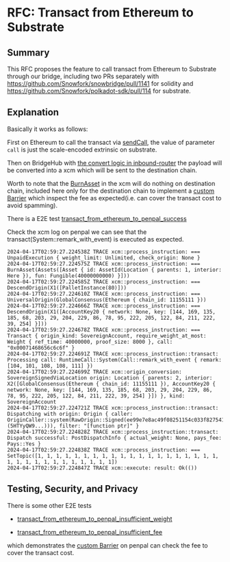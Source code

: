 # RFC: Transact from Ethereum to Substrate


## Summary

This RFC proposes the feature to call transact from Ethereum to Substrate through our bridge, including two PRs separately with https://github.com/Snowfork/snowbridge/pull/1141 for solidity and https://github.com/Snowfork/polkadot-sdk/pull/114 for substrate. 

## Explanation

Basically it works as follows:

First on Ethereum to call the transact via [sendCall](https://github.com/Snowfork/snowbridge/blob/bdf4c716c3863ad7c2a83ee870c8c399919c4e26/contracts/src/Gateway.sol#L630), the value of parameter `call` is just the scale-encoded extrinsic on substrate.

Then on BridgeHub with [the convert logic in inbound-router](https://github.com/Snowfork/polkadot-sdk/blob/cd7a64a1ca5b8e1ea6339125c0c966065ada8e70/bridges/snowbridge/primitives/router/src/inbound/mod.rs#L337) the payload will be converted into a xcm which will be sent to the destination chain.

Worth to note that the [BurnAsset](https://github.com/Snowfork/polkadot-sdk/blob/cd7a64a1ca5b8e1ea6339125c0c966065ada8e70/bridges/snowbridge/primitives/router/src/inbound/mod.rs#L353) in the xcm will do nothing on destination chain, included here only for the destination chain to implement a [custom Barrier](https://github.com/Snowfork/polkadot-sdk/blob/cd7a64a1ca5b8e1ea6339125c0c966065ada8e70/cumulus/parachains/runtimes/testing/penpal/src/xcm_config.rs#L227) which inspect the fee as expected(i.e. can cover the transact cost to avoid spamming).


There is a E2E test [transact_from_ethereum_to_penpal_success](https://github.com/Snowfork/polkadot-sdk/blob/cd7a64a1ca5b8e1ea6339125c0c966065ada8e70/cumulus/parachains/integration-tests/emulated/tests/bridges/bridge-hub-rococo/src/tests/snowbridge.rs#L568) 

Check the xcm log on penpal we can see that the transact(System::remark_with_event) is executed as expected.

```
2024-04-17T02:59:27.224538Z TRACE xcm::process_instruction: === UnpaidExecution { weight_limit: Unlimited, check_origin: None }
2024-04-17T02:59:27.224575Z TRACE xcm::process_instruction: === BurnAsset(Assets([Asset { id: AssetId(Location { parents: 1, interior: Here }), fun: Fungible(40000000000) }]))
2024-04-17T02:59:27.224585Z TRACE xcm::process_instruction: === DescendOrigin(X1([PalletInstance(80)]))
2024-04-17T02:59:27.224610Z TRACE xcm::process_instruction: === UniversalOrigin(GlobalConsensus(Ethereum { chain_id: 11155111 }))
2024-04-17T02:59:27.224666Z TRACE xcm::process_instruction: === DescendOrigin(X1([AccountKey20 { network: None, key: [144, 169, 135, 185, 68, 203, 29, 204, 229, 86, 78, 95, 222, 205, 122, 84, 211, 222, 39, 254] }]))
2024-04-17T02:59:27.224678Z TRACE xcm::process_instruction: === Transact { origin_kind: SovereignAccount, require_weight_at_most: Weight { ref_time: 40000000, proof_size: 8000 }, call: "0x00071468656c6c6f" }
2024-04-17T02:59:27.224691Z TRACE xcm::process_instruction::transact: Processing call: RuntimeCall::System(Call::remark_with_event { remark: [104, 101, 108, 108, 111] })
2024-04-17T02:59:27.224699Z TRACE xcm::origin_conversion: SovereignSignedViaLocation origin: Location { parents: 2, interior: X2([GlobalConsensus(Ethereum { chain_id: 11155111 }), AccountKey20 { network: None, key: [144, 169, 135, 185, 68, 203, 29, 204, 229, 86, 78, 95, 222, 205, 122, 84, 211, 222, 39, 254] }]) }, kind: SovereignAccount
2024-04-17T02:59:27.224721Z TRACE xcm::process_instruction::transact: Dispatching with origin: Origin { caller: OriginCaller::system(RawOrigin::Signed(ee99e7e8ac49f08251154c033f827541f4fb8a5b1fc4d6d9b1ab72c103bd3023 (5HTYyQW9...))), filter: "[function ptr]" }
2024-04-17T02:59:27.224828Z TRACE xcm::process_instruction::transact: Dispatch successful: PostDispatchInfo { actual_weight: None, pays_fee: Pays::Yes }
2024-04-17T02:59:27.224838Z TRACE xcm::process_instruction: === SetTopic([1, 1, 1, 1, 1, 1, 1, 1, 1, 1, 1, 1, 1, 1, 1, 1, 1, 1, 1, 1, 1, 1, 1, 1, 1, 1, 1, 1, 1, 1, 1, 1])
2024-04-17T02:59:27.224847Z TRACE xcm::execute: result: Ok(())
```

## Testing, Security, and Privacy

There is some other E2E tests

- [transact_from_ethereum_to_penpal_insufficient_weight](https://github.com/Snowfork/polkadot-sdk/blob/cd7a64a1ca5b8e1ea6339125c0c966065ada8e70/cumulus/parachains/integration-tests/emulated/tests/bridges/bridge-hub-rococo/src/tests/snowbridge.rs#L624)

- [transact_from_ethereum_to_penpal_insufficient_fee](https://github.com/Snowfork/polkadot-sdk/blob/cd7a64a1ca5b8e1ea6339125c0c966065ada8e70/cumulus/parachains/integration-tests/emulated/tests/bridges/bridge-hub-rococo/src/tests/snowbridge.rs#L665C4-L665C53)

which demonstrates the [custom Barrier](https://github.com/Snowfork/polkadot-sdk/blob/cd7a64a1ca5b8e1ea6339125c0c966065ada8e70/cumulus/parachains/runtimes/testing/penpal/src/xcm_config.rs#L227) on penpal can check the fee to cover the transact cost.

